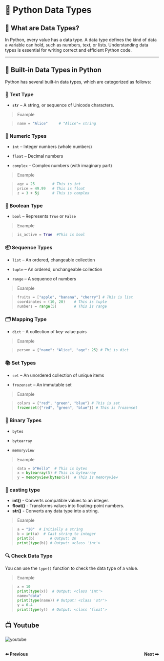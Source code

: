 # 📘 Python Data Types

## 📘 What are Data Types?
In Python, every value has a data type. A data type defines the kind of data a variable can hold, such as numbers, text, or lists. Understanding data types is essential for writing correct and efficient Python code.

---

## 🔢 Built-in Data Types in Python

Python has several built-in data types, which are categorized as follows:

### 🔣 Text Type
- **`str`** – A string, or sequence of Unicode characters.

> Example

>```python
>name = "Alice"     # "Alice"= string
>```

### 🔢 Numeric Types
- `int` – Integer numbers (whole numbers)

- `float` – Decimal numbers

- `complex` – Complex numbers (with imaginary part)
> Example

>```python 
>age = 25        # This is int
>price = 49.99   # This is float
>z = 3 + 5j      # This is complex
>```
### 🔘 Boolean Type
- `bool` – Represents `True` or `False`
> Example

>```python
>is_active = True  #This is bool
>```
### 📦 Sequence Types
- `list` – An ordered, changeable collection

- `tuple` – An ordered, unchangeable collection

- `range` – A sequence of numbers
> Example

>```python
>fruits = ["apple", "banana", "cherry"] # This is list
>coordinates = (10, 20)    # This is tuple
>numbers = range(5)        # This is range
>```
### 🗂️ Mapping Type
- `dict` – A collection of key-value pairs
>Example

>```python
>person = {"name": "Alice", "age": 25} # Thi is dict
>```
### 📚 Set Types
- `set` – An unordered collection of unique items

- `frozenset` – An immutable set

>Example

>```python
>colors = {"red", "green", "blue"} # This is set
>frozenset({"red", "green", "blue"}) # This is frozenset
>```
### 💾 Binary Types
- `bytes`

- `bytearray`

- `memoryview`
>Example

>```python
>data = b"Hello"  # This is bytes
>x = bytearray(5) # This is bytearray
>y = memoryview(bytes(5))  # This is memoryview
>```
### 🔄 casting type
- **int()** - Converts compatible values to an integer.
- **float()** - Transforms values into floating-point numbers.
- **str()** - Converts any data type into a string.
> Example

>```python
>a = "20"  # Initially a string
>b = int(a)  # Cast string to integer
>print(b)       # Output: 20
>print(type(b)) # Output: <class 'int'>
>```
### 🔍 Check Data Type
You can use the `type()` function to check the data type of a value.
>Example

>```python
>x = 10
>print(type(x))  # Output: <class 'int'>
>name="data"
>print(type(name)) # Output: <class 'str'>
>y = 6.4
>print(type(y))  # Output: <class 'float'>
>```

## 📺 Youtube
![youtube]()

<div style="display: flex; justify-content: space-between; margin-top: 30px;">
  <a
  href="python_chapter_5.2_Assign_variable.md" style="text-decoration: none; font-weight: bold;">⬅️ Previous</a>
  <a href="python_chapter_7_python_operator.md" style="text-decoration: none; font-weight: bold;">Next ➡️</a>
</div>
